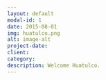 ```yaml
---
layout: default
modal-id: 1
date: 2015-08-01
img: huatulco.png
alt: image-alt
project-date: 
client: 
category: 
description: Welcome Huatulco.
---
```

